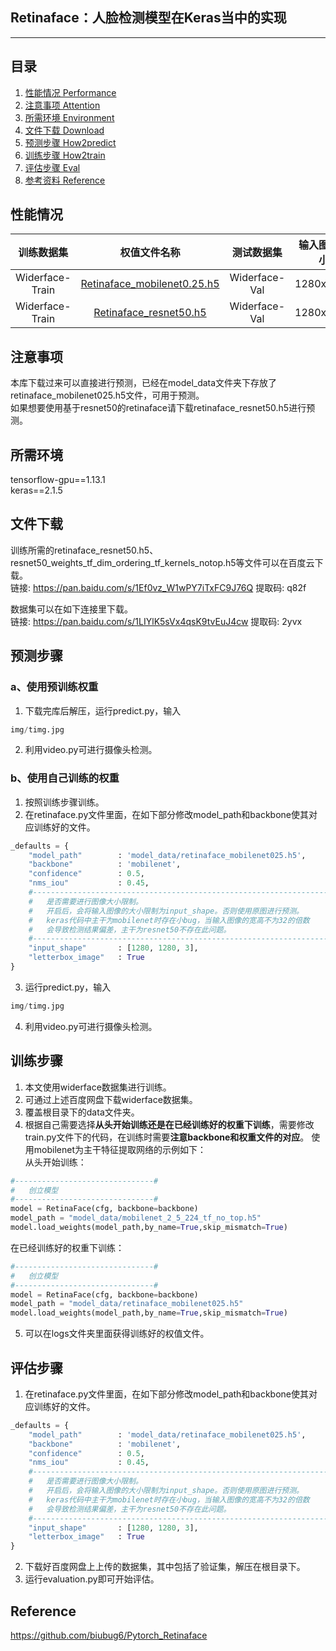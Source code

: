 ## Retinaface：人脸检测模型在Keras当中的实现
---

## 目录
1. [性能情况 Performance](#性能情况)
2. [注意事项 Attention](#注意事项)
3. [所需环境 Environment](#所需环境)
4. [文件下载 Download](#文件下载)
5. [预测步骤 How2predict](#预测步骤)
6. [训练步骤 How2train](#训练步骤)
7. [评估步骤 Eval](#评估步骤)
7. [参考资料 Reference](#Reference)

## 性能情况
| 训练数据集 | 权值文件名称 | 测试数据集 | 输入图片大小 | Easy | Medium | Hard |
| :-----: | :-----: | :------: | :------: | :------: | :-----: | :-----: |
| Widerface-Train | [Retinaface_mobilenet0.25.h5](https://github.com/bubbliiiing/retinaface-keras/releases/download/v1.0/Retinaface_mobilenet0.25.h5) | Widerface-Val | 1280x1280 | 86.21% | 84.07% | 71.66% |
| Widerface-Train | [Retinaface_resnet50.h5](https://github.com/bubbliiiing/retinaface-keras/releases/download/v1.0/Retinaface_resnet50.h5) | Widerface-Val | 1280x1280 | 93.40% | 91.71% | 83.05% |

## 注意事项
本库下载过来可以直接进行预测，已经在model_data文件夹下存放了retinaface_mobilenet025.h5文件，可用于预测。  
如果想要使用基于resnet50的retinaface请下载retinaface_resnet50.h5进行预测。  

## 所需环境
tensorflow-gpu==1.13.1  
keras==2.1.5  

## 文件下载
训练所需的retinaface_resnet50.h5、resnet50_weights_tf_dim_ordering_tf_kernels_notop.h5等文件可以在百度云下载。     
链接: https://pan.baidu.com/s/1Ef0vz_W1wPY7iTxFC9J76Q 提取码: q82f     

数据集可以在如下连接里下载。      
链接: https://pan.baidu.com/s/1LIYlK5sVx4qsK9tvEuJ4cw 提取码: 2yvx    

## 预测步骤
### a、使用预训练权重
1. 下载完库后解压，运行predict.py，输入  
```python
img/timg.jpg
```
2. 利用video.py可进行摄像头检测。  
### b、使用自己训练的权重
1. 按照训练步骤训练。  
2. 在retinaface.py文件里面，在如下部分修改model_path和backbone使其对应训练好的文件。  
```python
_defaults = {
    "model_path"        : 'model_data/retinaface_mobilenet025.h5',
    "backbone"          : 'mobilenet',
    "confidence"        : 0.5,
    "nms_iou"           : 0.45,
    #----------------------------------------------------------------------#
    #   是否需要进行图像大小限制。
    #   开启后，会将输入图像的大小限制为input_shape。否则使用原图进行预测。
    #   keras代码中主干为mobilenet时存在小bug，当输入图像的宽高不为32的倍数
    #   会导致检测结果偏差，主干为resnet50不存在此问题。
    #----------------------------------------------------------------------#
    "input_shape"       : [1280, 1280, 3],
    "letterbox_image"   : True
}

```
3. 运行predict.py，输入  
```python
img/timg.jpg
```  
4. 利用video.py可进行摄像头检测。  

## 训练步骤
1. 本文使用widerface数据集进行训练。  
2. 可通过上述百度网盘下载widerface数据集。  
3. 覆盖根目录下的data文件夹。  
4. 根据自己需要选择**从头开始训练还是在已经训练好的权重下训练**，需要修改train.py文件下的代码，在训练时需要**注意backbone和权重文件的对应**。
使用mobilenet为主干特征提取网络的示例如下：   
从头开始训练：    
```python
#-------------------------------#
#   创立模型
#-------------------------------#
model = RetinaFace(cfg, backbone=backbone)
model_path = "model_data/mobilenet_2_5_224_tf_no_top.h5"
model.load_weights(model_path,by_name=True,skip_mismatch=True)
```
在已经训练好的权重下训练：   
```python
#-------------------------------#
#   创立模型
#-------------------------------#
model = RetinaFace(cfg, backbone=backbone)
model_path = "model_data/retinaface_mobilenet025.h5"
model.load_weights(model_path,by_name=True,skip_mismatch=True)
```
5. 可以在logs文件夹里面获得训练好的权值文件。  

## 评估步骤  
1. 在retinaface.py文件里面，在如下部分修改model_path和backbone使其对应训练好的文件。  
```python
_defaults = {
    "model_path"        : 'model_data/retinaface_mobilenet025.h5',
    "backbone"          : 'mobilenet',
    "confidence"        : 0.5,
    "nms_iou"           : 0.45,
    #----------------------------------------------------------------------#
    #   是否需要进行图像大小限制。
    #   开启后，会将输入图像的大小限制为input_shape。否则使用原图进行预测。
    #   keras代码中主干为mobilenet时存在小bug，当输入图像的宽高不为32的倍数
    #   会导致检测结果偏差，主干为resnet50不存在此问题。
    #----------------------------------------------------------------------#
    "input_shape"       : [1280, 1280, 3],
    "letterbox_image"   : True
}

```
2. 下载好百度网盘上上传的数据集，其中包括了验证集，解压在根目录下。 
3. 运行evaluation.py即可开始评估。


## Reference
https://github.com/biubug6/Pytorch_Retinaface

